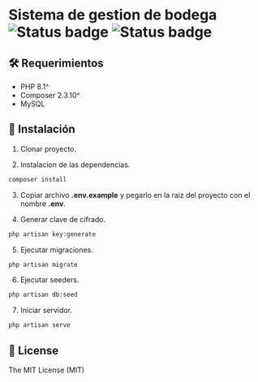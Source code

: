 
<p align="center">

# Sistema de gestion de bodega  ![Status badge](https://img.shields.io/badge/status-in%20progress-yellow) ![Status badge](https://img.shields.io/packagist/l/laravel/framework)
</p>

## 🛠 Requerimientos
- PHP 8.1^
- Composer 2.3.10^
- MySQL

## 🚀 Instalación

1. Clonar proyecto.

2. Instalacion de las dependencias.
```bash
composer install
```

3. Copiar archivo **.env.example** y pegarlo en la raiz del proyecto con el nombre **.env**.

4. Generar clave de cifrado.
```bash
php artisan key:generate
```

5. Ejecutar migraciones.
```bash
php artisan migrate
```

6. Ejecutar seeders.
```bash
php artisan db:seed
```

7. Iniciar servidor.
```bash
php artisan serve
```

## 🧾 License
The MIT License (MIT)
